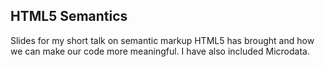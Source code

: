 ## HTML5 Semantics

Slides for my short talk on semantic markup HTML5 has brought and how we can make our code more meaningful. I have also included Microdata. 